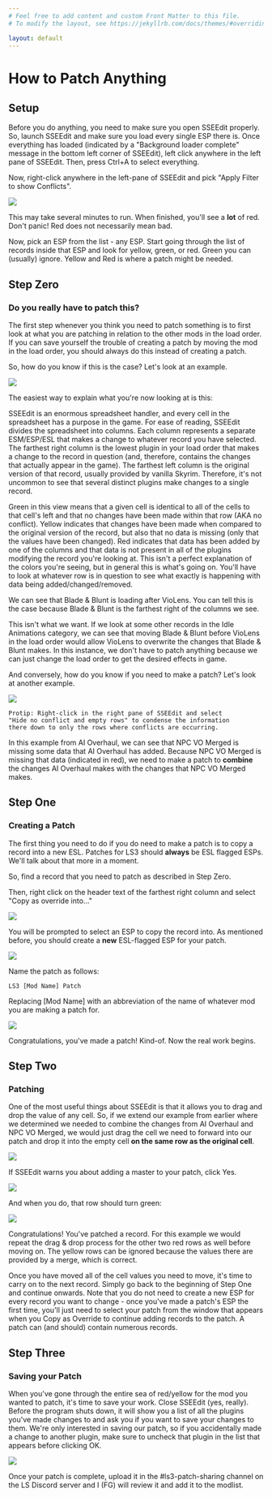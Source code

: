 ```yaml
---
# Feel free to add content and custom Front Matter to this file.
# To modify the layout, see https://jekyllrb.com/docs/themes/#overriding-theme-defaults

layout: default
---
```


# How to Patch Anything

## Setup

Before you do anything, you need to make sure you open SSEEdit properly. So, launch SSEEdit and make sure you load every single ESP there is. Once everything has loaded (indicated by a "Background loader complete" message in the bottom left corner of SSEEdit), left click anywhere in the left pane of SSEEdit. Then, press Ctrl+A to select everything.

Now, right-click anywhere in the left-pane of SSEEdit and pick "Apply Filter to show Conflicts".

![](https://i.imgur.com/ro4SE3L.png)

This may take several minutes to run. When finished, you'll see a **lot** of red. Don't panic! Red does not necessarily mean bad.

Now, pick an ESP from the list - any ESP. Start going through the list of records inside that ESP and look for yellow, green, or red. Green you can (usually) ignore. Yellow and Red is where a patch might be needed.

## Step Zero
### Do you really have to patch this?

The first step whenever you think you need to patch something is to first look at what you are patching in relation to the other mods in the load order. If you can save yourself the trouble of creating a patch by moving the mod in the load order, you should always do this instead of creating a patch.

So, how do you know if this is the case? Let's look at an example.

![](https://i.imgur.com/3Hxmc8n.png)

The easiest way to explain what you're now looking at is this:

SSEEdit is an enormous spreadsheet handler, and every cell in the spreadsheet has a purpose in the game. For ease of reading, SSEEdit divides the spreadsheet into columns. Each column represents a separate ESM/ESP/ESL that makes a change to whatever record you have selected. The farthest right column is the lowest plugin in your load order that makes a change to the record in question (and, therefore, contains the changes that actually appear in the game). The farthest left column is the original version of that record, usually provided by vanilla Skyrim. Therefore, it's not uncommon to see that several distinct plugins make changes to a single record.

Green in this view means that a given cell is identical to all of the cells to that cell's left and that no changes have been made within that row (AKA no conflict). Yellow indicates that changes have been made when compared to the original version of the record, but also that no data is missing (only that the values have been changed). Red indicates that data has been added by one of the columns and that data is not present in all of the plugins modifying the record you're looking at. This isn't a perfect explanation of the colors you're seeing, but in general this is what's going on. You'll have to look at whatever row is in question to see what exactly is happening with data being added/changed/removed.

We can see that Blade & Blunt is loading after VioLens. You can tell this is the case because Blade & Blunt is the farthest right of the columns we see.

This isn't what we want. If we look at some other records in the Idle Animations category, we can see that moving Blade & Blunt before VioLens in the load order would allow VioLens to overwrite the changes that Blade & Blunt makes. In this instance, we don't have to patch anything because we can just change the load order to get the desired effects in game.

And conversely, how do you know if you need to make a patch? Let's look at another example.

![](https://i.imgur.com/QQ1Kw6m.png)
```
Protip: Right-click in the right pane of SSEEdit and select 
"Hide no conflict and empty rows" to condense the information 
there down to only the rows where conflicts are occurring. 
```

In this example from AI Overhaul, we can see that NPC VO Merged is missing some data that AI Overhaul has added. Because NPC VO Merged is missing that data (indicated in red), we need to make a patch to **combine** the changes AI Overhaul makes with the changes that NPC VO Merged makes.

## Step One
### Creating a Patch

The first thing you need to do if you do need to make a patch is to copy a record into a new ESL. Patches for LS3 should **always** be ESL flagged ESPs. We'll talk about that more in a moment.

So, find a record that you need to patch as described in Step Zero.

Then, right click on the header text of the farthest right column and select "Copy as override into..."

![](https://i.imgur.com/Dbnx4ec.png)

You will be prompted to select an ESP to copy the record into. As mentioned before, you should create a **new** ESL-flagged ESP for your patch.

![](https://i.imgur.com/7TqRSnn.png)

Name the patch as follows:

```
LS3 [Mod Name] Patch
```

Replacing [Mod Name] with an abbreviation of the name of whatever mod you are making a patch for.

![](https://i.imgur.com/6bb8z9H.png)

Congratulations, you've made a patch! Kind-of. Now the real work begins.

## Step Two
### Patching

One of the most useful things about SSEEdit is that it allows you to drag and drop the value of any cell. So, if we extend our example from earlier where we determined we needed to combine the changes from AI Overhaul and NPC VO Merged, we would just drag the cell we need to forward into our patch and drop it into the empty cell **on the same row as the original cell**.

![](https://i.imgur.com/e2cjsyB.png)

If SSEEdit warns you about adding a master to your patch, click Yes.

![](https://i.imgur.com/7XWuH2P.png)

And when you do, that row should turn green:

![](https://i.imgur.com/pKVDW2R.png)

Congratulations! You've patched a record. For this example we would repeat the drag & drop process for the other two red rows as well before moving on. The yellow rows can be ignored because the values there are provided by a merge, which is correct.

Once you have moved all of the cell values you need to move, it's time to carry on to the next record. Simply go back to the beginning of Step One and continue onwards. Note that you do not need to create a new ESP for every record you want to change - once you've made a patch's ESP the first time, you'll just need to select your patch from the window that appears when you Copy as Override to continue adding records to the patch. A patch can (and should) contain numerous records.

## Step Three
### Saving your Patch

When you've gone through the entire sea of red/yellow for the mod you wanted to patch, it's time to save your work. Close SSEEdit (yes, really). Before the program shuts down, it will show you a list of all the plugins you've made changes to and ask you if you want to save your changes to them. We're only interested in saving our patch, so if you accidentally made a change to another plugin, make sure to uncheck that plugin in the list that appears before clicking OK.

![](https://i.imgur.com/Or78ujU.png)

Once your patch is complete, upload it in the #ls3-patch-sharing channel on the LS Discord server and I (FG) will review it and add it to the modlist.